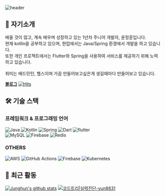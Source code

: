 ![header](https://capsule-render.vercel.app/api?type=waving&color=gradient&height=200&section=header&text=Welcome%20Junghun's%20Github&fontSize=32)

## 📌 자기소개
배울 것이 많고, 계속 배우며 성장하고 있는 1년차 주니어 개발자, 윤정훈입니다.<br/>
현재 kotlin을 공부하고 있으며, 현업에서는 Java/Spring 환경에서 개발을 하고 있습니다.<br/>
또한 개인 프로젝트에서는 Flutter와 Spring을 사용하여 서비스를 제공하기 위해 노력하고 있습니다.<br/>
<br/>
취미는 배드민턴, 헬스이며 가끔 만들어보고싶은게 생길때마다 만들어보고 있습니다.

**[블로그](https://junghun2.notion.site/16a2f98801c9803b85dde7aa3c466e62?pvs=4)**
[![Hits](https://hits.seeyoufarm.com/api/count/incr/badge.svg?url=https%3A%2F%2Fgithub.com%2Fyunjunghun0116&count_bg=%2379C83D&title_bg=%23555555&icon=&icon_color=%23E7E7E7&title=HELLO&edge_flat=false)](https://hits.seeyoufarm.com)
## 🛠️ 기술 스택

### 프레임워크 & 프로그래밍 언어
![Java](https://img.shields.io/badge/java-%23ED8B00.svg?style=for-the-badge&logo=openjdk&logoColor=white)
![Kotlin](https://img.shields.io/badge/kotlin-%237F52FF.svg?style=for-the-badge&logo=kotlin&logoColor=white)
![Spring](https://img.shields.io/badge/spring-%236DB33F.svg?style=for-the-badge&logo=spring&logoColor=white)
![Dart](https://img.shields.io/badge/dart-%230175C2.svg?style=for-the-badge&logo=dart&logoColor=white)
![flutter](https://img.shields.io/badge/Flutter-02569B?style=for-the-badge&logo=flutter&logoColor=white)
<br/>
![MySQL](https://img.shields.io/badge/mysql-4479A1.svg?style=for-the-badge&logo=mysql&logoColor=white)
![Firebase](https://img.shields.io/badge/firebase-a08021?style=for-the-badge&logo=firebase&logoColor=ffcd34)
![Redis](https://img.shields.io/badge/redis-%23DD0031.svg?style=for-the-badge&logo=redis&logoColor=white)

### OTHERS
![AWS](https://img.shields.io/badge/AWS-%23FF9900.svg?style=for-the-badge&logo=amazon-aws&logoColor=white)
![GitHub Actions](https://img.shields.io/badge/github%20actions-%232671E5.svg?style=for-the-badge&logo=githubactions&logoColor=white)
![Firebase](https://img.shields.io/badge/firebase-%23039BE5.svg?style=for-the-badge&logo=firebase)
![Kubernetes](https://img.shields.io/badge/kubernetes-%23326ce5.svg?style=for-the-badge&logo=kubernetes&logoColor=white)

## 🚀 최근 활동
[![Junghun's github stats](https://github-readme-stats.vercel.app/api?username=yunjunghun0116&show_icons=true&theme=synthwave)](https://github.com/yunjunghun0116/yunjunghun0116)
[![코드트리|실력진단-yun8831](https://banner.codetree.ai/v1/banner/yun8831)](https://www.codetree.ai/profiles/yun8831)
